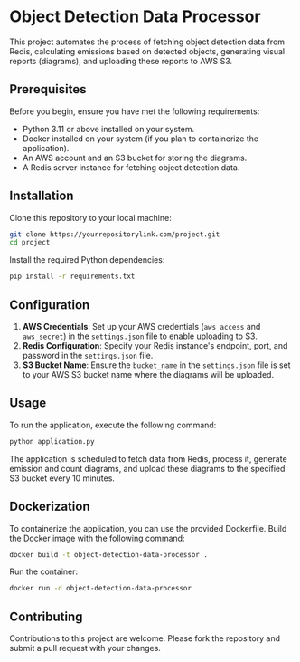 # Object Detection Data Processor

This project automates the process of fetching object detection data from Redis, calculating emissions based on detected objects, generating visual reports (diagrams), and uploading these reports to AWS S3.

## Prerequisites

Before you begin, ensure you have met the following requirements:
- Python 3.11 or above installed on your system.
- Docker installed on your system (if you plan to containerize the application).
- An AWS account and an S3 bucket for storing the diagrams.
- A Redis server instance for fetching object detection data.

## Installation

Clone this repository to your local machine:

```bash
git clone https://yourrepositorylink.com/project.git
cd project
```

Install the required Python dependencies:

```bash
pip install -r requirements.txt
```

## Configuration

1. **AWS Credentials**: Set up your AWS credentials (`aws_access` and `aws_secret`) in the `settings.json` file to enable uploading to S3.
2. **Redis Configuration**: Specify your Redis instance's endpoint, port, and password in the `settings.json` file.
3. **S3 Bucket Name**: Ensure the `bucket_name` in the `settings.json` file is set to your AWS S3 bucket name where the diagrams will be uploaded.

## Usage

To run the application, execute the following command:

```bash
python application.py
```

The application is scheduled to fetch data from Redis, process it, generate emission and count diagrams, and upload these diagrams to the specified S3 bucket every 10 minutes.

## Dockerization

To containerize the application, you can use the provided Dockerfile. Build the Docker image with the following command:

```bash
docker build -t object-detection-data-processor .
```

Run the container:

```bash
docker run -d object-detection-data-processor
```

## Contributing

Contributions to this project are welcome. Please fork the repository and submit a pull request with your changes.

